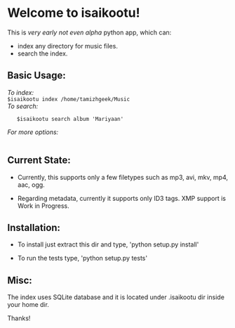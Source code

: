 Welcome to **isaikootu**!
=========================
This is _very early not even alpha_ python app, which can: 
 * index any directory for music files.
 * search the index.

Basic Usage:
------------
   *To index:*      
     ```
     $isaikootu index /home/tamizhgeek/Music
     ```  
   *To search:*
  ```
     $isaikootu search album 'Mariyaan' 
```
   *For more options:*
```     $isaikootu help [COMMAND]
```


Current State:
--------------
* Currently, this supports only a few filetypes such as mp3, avi, mkv, mp4, aac, ogg. 

* Regarding metadata, currently it supports only ID3 tags. XMP support is Work in Progress.



Installation:
-------------

* To install just extract this dir and type, 'python setup.py install'

* To run the tests type, 'python setup.py tests'

Misc:
-----
The index uses SQLite database and it is located under .isaikootu dir inside your home dir.

Thanks!
